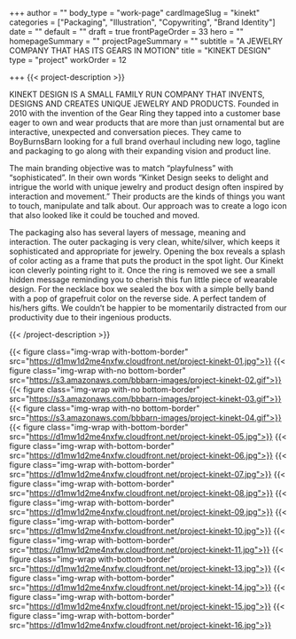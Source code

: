 +++
author = ""
body_type = "work-page"
cardImageSlug = "kinekt"
categories = ["Packaging", "Illustration", "Copywriting", "Brand Identity"]
date = ""
default = ""
draft = true
frontPageOrder = 33
hero = ""
homepageSummary = ""
projectPageSummary = ""
subtitle = "A JEWELRY COMPANY THAT HAS ITS GEARS IN MOTION"
title = "KINEKT DESIGN"
type = "project"
workOrder = 12

+++
{{< project-description >}} <p>KINEKT DESIGN IS A SMALL FAMILY RUN COMPANY THAT INVENTS, DESIGNS AND CREATES UNIQUE JEWELRY AND PRODUCTS. Founded in 2010 with the invention of the Gear Ring they tapped into a customer base eager to own and wear products that are more than just ornamental but are interactive, unexpected and conversation pieces. They came to BoyBurnsBarn looking for a full brand overhaul including new logo, tagline and packaging to go along with their expanding vision and product line.<p></p>The main branding objective was to match “playfulness” with “sophisticated”.  In their own words “Kinket Design seeks to delight and intrigue the world with unique jewelry and product design often inspired by interaction and movement.”  Their products are the kinds of things you want to touch, manipulate and talk about. Our approach was to create a logo icon that also looked like it could be touched and moved.<p></p>The packaging also has several layers of message, meaning and interaction. The outer packaging is very clean, white/silver, which keeps it sophisticated and appropriate for jewelry. Opening the box reveals a splash of color acting as a frame that puts the product in the spot light. Our Kinekt icon cleverly pointing right to it. Once the ring is removed we see a small hidden message reminding you to cherish this fun little piece of wearable design. For the necklace box we sealed the box with a simple belly band with a pop of grapefruit color on the reverse side. A perfect tandem of his/hers gifts. We couldn’t be happier to be momentarily distracted from our productivity due to their ingenious products.</p> {{< /project-description >}}

<div class="project-item">

{{< figure class="img-wrap with-bottom-border" src="https://d1mw1d2me4nxfw.cloudfront.net/project-kinekt-01.jpg">}}
{{< figure class="img-wrap with-no bottom-border" src="https://s3.amazonaws.com/bbbarn-images/project-kinekt-02.gif">}}
{{< figure class="img-wrap with-no bottom-border" src="https://s3.amazonaws.com/bbbarn-images/project-kinekt-03.gif">}}
{{< figure class="img-wrap with-no bottom-border" src="https://s3.amazonaws.com/bbbarn-images/project-kinekt-04.gif">}}
{{< figure class="img-wrap with-bottom-border" src="https://d1mw1d2me4nxfw.cloudfront.net/project-kinekt-05.jpg">}}
{{< figure class="img-wrap with-bottom-border" src="https://d1mw1d2me4nxfw.cloudfront.net/project-kinekt-06.jpg">}}
{{< figure class="img-wrap with-bottom-border" src="https://d1mw1d2me4nxfw.cloudfront.net/project-kinekt-07.jpg">}}
{{< figure class="img-wrap with-bottom-border" src="https://d1mw1d2me4nxfw.cloudfront.net/project-kinekt-08.jpg">}}
{{< figure class="img-wrap with-bottom-border" src="https://d1mw1d2me4nxfw.cloudfront.net/project-kinekt-09.jpg">}}
{{< figure class="img-wrap with-bottom-border" src="https://d1mw1d2me4nxfw.cloudfront.net/project-kinekt-10.jpg">}}
{{< figure class="img-wrap with-bottom-border" src="https://d1mw1d2me4nxfw.cloudfront.net/project-kinekt-11.jpg">}}
{{< figure class="img-wrap with-bottom-border" src="https://d1mw1d2me4nxfw.cloudfront.net/project-kinekt-13.jpg">}}
{{< figure class="img-wrap with-bottom-border" src="https://d1mw1d2me4nxfw.cloudfront.net/project-kinekt-14.jpg">}}
{{< figure class="img-wrap with-bottom-border" src="https://d1mw1d2me4nxfw.cloudfront.net/project-kinekt-15.jpg">}}
{{< figure class="img-wrap with-bottom-border" src="https://d1mw1d2me4nxfw.cloudfront.net/project-kinekt-16.jpg">}}
  
</div>